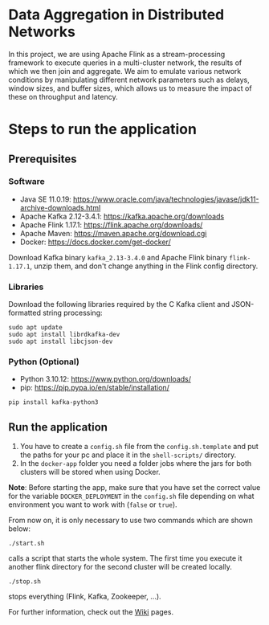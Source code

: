 # Data Aggregation in Distributed Networks

In this project, we are using Apache Flink as a stream-processing framework to execute queries in a multi-cluster network, the results of which we then join and aggregate. We aim to emulate various network conditions by manipulating different network parameters such as delays, window sizes, and buffer sizes, which allows us to measure the impact of these on throughput and latency.

# Steps to run the application

## Prerequisites

### Software

- Java SE 11.0.19: https://www.oracle.com/java/technologies/javase/jdk11-archive-downloads.html
- Apache Kafka 2.12-3.4.1: https://kafka.apache.org/downloads
- Apache Flink 1.17.1: https://flink.apache.org/downloads/
- Apache Maven: https://maven.apache.org/download.cgi
- Docker: https://docs.docker.com/get-docker/

Download Kafka binary `kafka_2.13-3.4.0` and Apache Flink binary `flink-1.17.1`, unzip them, and don't change anything in the Flink config directory.

### Libraries

Download the following libraries required by the C Kafka client and JSON-formatted string processing:

```
sudo apt update
sudo apt install librdkafka-dev
sudo apt install libcjson-dev
```

### Python (Optional)

- Python 3.10.12: https://www.python.org/downloads/
- pip: https://pip.pypa.io/en/stable/installation/

```
pip install kafka-python3
```

## Run the application

1. You have to create a `config.sh` file from the `config.sh.template` and put the paths for your pc and place it in the `shell-scripts/` directory.
2. In the ```docker-app``` folder you need a folder jobs where the jars for both clusters will be stored when using Docker.

**Note**: Before starting the app, make sure that you have set the correct value for the variable ```DOCKER_DEPLOYMENT``` in the ```config.sh``` file depending on what environment you want to work with (`false` or `true`).

From now on, it is only necessary to use two commands which are shown below:

```
./start.sh
```
calls a script that starts the whole system. The first time you execute it another flink directory for the second cluster will be created locally.

```
./stop.sh
```
stops everything (Flink, Kafka, Zookeeper, ...).

For further information, check out the [Wiki](https://github.com/kevinnguyen20/data-aggregation-in-distributed-networks/wiki) pages.
